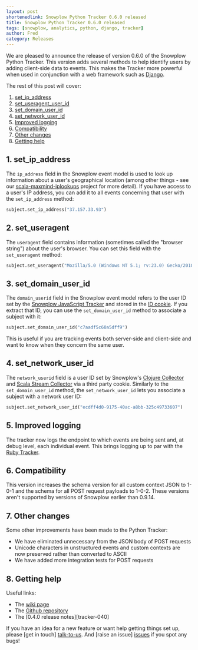 ```yaml
---
layout: post
shortenedlink: Snowplow Python Tracker 0.6.0 released
title: Snowplow Python Tracker 0.6.0 released
tags: [snowplow, analytics, python, django, tracker]
author: Fred
category: Releases
---
```


We are pleased to announce the release of version 0.6.0 of the Snowplow Python Tracker. This version adds several methods to help identify users by adding client-side data to events. This makes the Tracker more powerful when used in conjunction with a web framework such as [Django][django].

The rest of this post will cover:

1. [set_ip_address](/blog/2015/xx/xx/snowplow-python-tracker-0.6.0-released/#ip)
2. [set_useragent_user_id](/blog/2015/xx/xx/snowplow-python-tracker-0.6.0-released/#ua)
3. [set_domain_user_id](/blog/2015/xx/xx/snowplow-python-tracker-0.6.0-released/#nuid)
4. [set_network_user_id](/blog/2015/xx/xx/snowplow-python-tracker-0.6.0-released/#duid)
5. [Improved logging](/blog/2015/xx/xx/snowplow-python-tracker-0.6.0-released/#logging)
6. [Compatibility](/blog/2015/xx/xx/snowplow-python-tracker-0.6.0-released/#compatibility)
7. [Other changes](/blog/2015/xx/xx/snowplow-python-tracker-0.6.0-released/#other)
8. [Getting help](/blog/2015/xx/xx/snowplow-python-tracker-0.6.0-released/#help)

<!--more-->

<h2><a name="ip">1. set_ip_address</a></h2>

The `ip_address` field in the Snowplow event model is used to look up information about a user's geographical location (among other things - see our [scala-maxmind-iplookups][iplookups] project for more detail). If you have access to a user's IP address, you can add it to all events concerning that user with the `set_ip_address` method:

```python
subject.set_ip_address("37.157.33.93")
```

<h2><a name="ua">2. set_useragent</a></h2>

The `useragent` field contains information (sometimes called the "browser string") about the user's browser. You can set this field with the `set_useragent` method:

```python
subject.set_useragent("Mozilla/5.0 (Windows NT 5.1; rv:23.0) Gecko/20100101 Firefox/23.0")
```

<h2><a name="duid">3. set_domain_user_id</a></h2>

The `domain_userid` field in the Snowplow event model refers to the user ID set by the [Snowplow JavaScript Tracker][js-tracker] and stored in the [ID cookie][id-cookie]. If you extract that ID, you can use the `set_domain_user_id` method to associate a subject with it:

```python
subject.set_domain_user_id("c7aadf5c60a5dff9")
```

This is useful if you are tracking events both server-side and client-side and want to know when they concern the same user.

<h2><a name="nuid">4. set_network_user_id</a></h2>

The `network_userid` field is a user ID set by Snowplow's [Clojure Collector][clojure-collector] and [Scala Stream Collector][ssc] via a third party cookie. Similarly to the `set_domain_user_id` method, the `set_network_user_id` lets you associate a subject with a network user ID:

```python
subject.set_network_user_id("ecdff4d0-9175-40ac-a8bb-325c49733607")
```

<h2><a name="logging">5. Improved logging</a></h2>

The tracker now logs the endpoint to which events are being sent and, at debug level, each individual event. This brings logging up to par with the [Ruby Tracker][ruby-tracker].

<h2><a name="compatibility">6. Compatibility</a></h2>

This version increases the schema version for all custom context JSON to 1-0-1 and the schema for all POST request payloads to 1-0-2. These versions aren't supported by versions of Snowplow earlier than 0.9.14.

<h2><a name="other">7. Other changes</a></h2>

Some other improvements have been made to the Python Tracker:

* We have eliminated unnecessary from the JSON body of POST requests
* Unicode characters in unstructured events and custom contexts are now preserved rather than converted to ASCII
* We have added more integration tests for POST requests

<h2><a name="help">8. Getting help</a></h2>

Useful links:

* The [wiki page][wiki]
* The [Github repository][repo]
* The [0.4.0 release notes][tracker-040]

If you have an idea for a new feature or want help getting things set up, please [get in touch] [talk-to-us]. And [raise an issue] [issues] if you spot any bugs!


[django]: https://www.djangoproject.com/
[repo]: https://github.com/snowplow/snowplow-python-tracker
[uuid]: http://en.wikipedia.org/wiki/Universally_unique_identifier#Version_4_.28random.29
[pypi]: https://pypi.python.org/pypi/snowplow-tracker/0.3.0
[setup]: https://github.com/snowplow/snowplow/wiki/Python-tracker-setup
[wiki]: https://github.com/snowplow/snowplow/wiki/Python-Tracker
[talk-to-us]: https://github.com/snowplow/snowplow/wiki/Talk-to-us
[issues]: https://github.com/snowplow/snowplow/issues
[js-tracker]: https://github.com/snowplow/snowplow-javascript-tracker
[clojure-collector]: https://github.com/snowplow/snowplow/wiki/Clojure-collector
[ssc]: https://github.com/snowplow/snowplow/wiki/Scala-Stream-Collector
[ruby-tracker]: https://github.com/snowplow/snowplow-ruby-tracker
[id-cookie]: https://github.com/snowplow/snowplow/wiki/1-General-parameters-for-the-Javascript-tracker#the-id-cookie
[iplookups]: https://github.com/snowplow/scala-maxmind-iplookups

